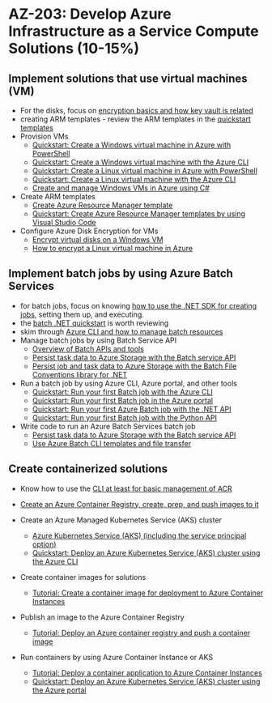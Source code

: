 # AZ-203: Develop Azure Infrastructure as a Service Compute Solutions (10-15%)

## Implement solutions that use virtual machines (VM)
* For the disks, focus on [encryption basics and how key vault is related](https://docs.microsoft.com/en-us/azure/security/azure-security-disk-encryption-windows)
* creating ARM templates - review the ARM templates in the [quickstart templates](https://github.com/Azure/azure-quickstart-templates/tree/master/101-vm-simple-linux)
* Provision VMs
  * [Quickstart: Create a Windows virtual machine in Azure with PowerShell](https://docs.microsoft.com/en-us/azure/virtual-machines/windows/quick-create-powershell)
  * [Quickstart: Create a Windows virtual machine with the Azure CLI](https://docs.microsoft.com/en-us/azure/virtual-machines/windows/quick-create-cli)
  * [Quickstart: Create a Linux virtual machine in Azure with PowerShell](https://docs.microsoft.com/en-us/azure/virtual-machines/linux/quick-create-powershell)
  * [Quickstart: Create a Linux virtual machine with the Azure CLI](https://docs.microsoft.com/en-us/azure/virtual-machines/linux/quick-create-cli)
  * [Create and manage Windows VMs in Azure using C#](https://docs.microsoft.com/en-us/azure/virtual-machines/windows/csharp)
* Create ARM templates 
  * [Create Azure Resource Manager template](https://docs.microsoft.com/en-us/azure/azure-resource-manager/how-to-create-template)
  * [Quickstart: Create Azure Resource Manager templates by using Visual Studio Code](https://docs.microsoft.com/en-us/azure/azure-resource-manager/resource-manager-quickstart-create-templates-use-visual-studio-code?tabs=CLI)
* Configure Azure Disk Encryption for VMs
  * [Encrypt virtual disks on a Windows VM](https://docs.microsoft.com/en-us/azure/virtual-machines/windows/encrypt-disks)
  * [How to encrypt a Linux virtual machine in Azure](https://docs.microsoft.com/en-us/azure/virtual-machines/linux/disk-encryption-overview)

## Implement batch jobs by using Azure Batch Services
* for batch jobs, focus on knowing [how to use the .NET SDK for creating jobs](https://docs.microsoft.com/en-us/azure/batch/quick-run-dotnet), setting them up, and executing.
* the [batch .NET quickstart](https://github.com/Azure-Samples/batch-dotnet-quickstart) is worth reviewing
* skim through [Azure CLI and how to manage batch resources](https://docs.microsoft.com/en-us/azure/batch/batch-cli-get-started)
* Manage batch jobs by using Batch Service API
  * [Overview of Batch APIs and tools](https://docs.microsoft.com/en-us/azure/batch/batch-apis-tools)
  * [Persist task data to Azure Storage with the Batch service API](https://docs.microsoft.com/en-us/azure/batch/batch-task-output-files)
  * [Persist job and task data to Azure Storage with the Batch File Conventions library for .NET](https://docs.microsoft.com/en-us/azure/batch/batch-task-output-file-conventions)
* Run a batch job by using Azure CLI, Azure portal, and other tools
  * [Quickstart: Run your first Batch job with the Azure CLI](https://docs.microsoft.com/en-us/azure/batch/quick-create-cli)
  * [Quickstart: Run your first Batch job in the Azure portal](https://docs.microsoft.com/en-us/azure/batch/quick-create-portal)
  * [Quickstart: Run your first Azure Batch job with the .NET API](https://docs.microsoft.com/en-us/azure/batch/quick-run-dotnet)
  * [Quickstart: Run your first Batch job with the Python API](https://docs.microsoft.com/en-us/azure/batch/quick-run-python)
* Write code to run an Azure Batch Services batch job
  * [Persist task data to Azure Storage with the Batch service API](https://docs.microsoft.com/en-us/azure/batch/batch-task-output-files)
  * [Use Azure Batch CLI templates and file transfer](https://docs.microsoft.com/en-us/azure/batch/batch-cli-templates)

## Create containerized solutions
* Know how to use the [CLI at least for basic management of ACR](https://docs.microsoft.com/en-us/azure/container-registry/container-registry-get-started-azure-cli)
* [Create an Azure Container Registry, create, prep, and push images to it](https://docs.microsoft.com/en-us/azure/container-instances/container-instances-tutorial-prepare-acr)
* Create an Azure Managed Kubernetes Service (AKS) cluster 
  * [Azure Kubernetes Service (AKS) (including the service principal option)](https://docs.microsoft.com/en-us/azure/aks/intro-kubernetes)
  * [Quickstart: Deploy an Azure Kubernetes Service (AKS) cluster using the Azure CLI](https://docs.microsoft.com/en-us/azure/aks/kubernetes-walkthrough)
  
* Create container images for solutions
  * [Tutorial: Create a container image for deployment to Azure Container Instances](https://docs.microsoft.com/en-us/azure/container-instances/container-instances-tutorial-prepare-app)
* Publish an image to the Azure Container Registry
  * [Tutorial: Deploy an Azure container registry and push a container image](https://docs.microsoft.com/en-us/azure/container-instances/container-instances-tutorial-prepare-acr)
* Run containers by using Azure Container Instance or AKS
  * [Tutorial: Deploy a container application to Azure Container Instances](https://docs.microsoft.com/en-us/azure/container-instances/container-instances-tutorial-deploy-app)
  * [Quickstart: Deploy an Azure Kubernetes Service (AKS) cluster using the Azure portal](https://docs.microsoft.com/en-us/azure/aks/kubernetes-walkthrough-portal) 
